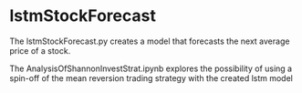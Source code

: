# lstmStockForecast
The lstmStockForecast.py creates a model that forecasts the next average price of a stock.

The AnalysisOfShannonInvestStrat.ipynb explores the possibility of using a spin-off of the mean reversion trading strategy with the created lstm model
